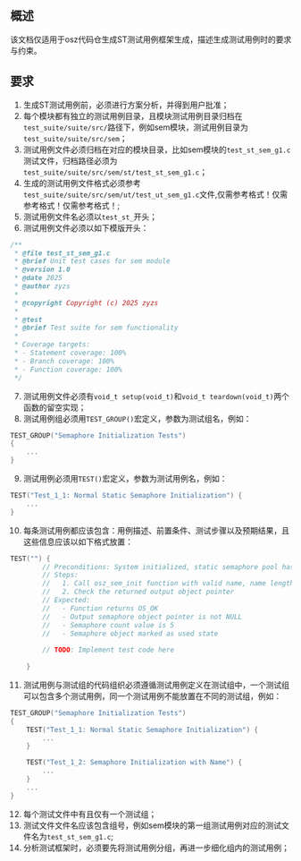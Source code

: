 ## 概述

该文档仅适用于osz代码仓生成ST测试用例框架生成，描述生成测试用例时的要求与约束。

## 要求

1. 生成ST测试用例前，必须进行方案分析，并得到用户批准；
2. 每个模块都有独立的测试用例目录，且模块测试用例目录归档在`test_suite/suite/src/`路径下，例如sem模块，测试用例目录为`test_suite/suite/src/sem`；
3. 测试用例文件必须归档在对应的模块目录，比如sem模块的`test_st_sem_g1.c`测试文件，归档路径必须为`test_suite/suite/src/sem/st/test_st_sem_g1.c`；
4. 生成的测试用例文件格式必须参考`test_suite/suite/src/sem/ut/test_ut_sem_g1.c`文件,仅需参考格式！仅需参考格式！仅需参考格式！;
5. 测试用例文件名必须以`test_st_`开头；
6. 测试用例文件必须以如下模版开头：
```c
/**
 * @file test_st_sem_g1.c
 * @brief Unit test cases for sem module
 * @version 1.0
 * @date 2025
 * @author zyzs
 * 
 * @copyright Copyright (c) 2025 zyzs
 * 
 * @test
 * @brief Test suite for sem functionality
 * 
 * Coverage targets:
 * - Statement coverage: 100%
 * - Branch coverage: 100%  
 * - Function coverage: 100%
 */
```
7. 测试用例文件必须有`void_t setup(void_t)`和`void_t teardown(void_t)`两个函数的留空实现；
8. 测试用例组必须用`TEST_GROUP()`宏定义，参数为测试组名，例如：
```c
TEST_GROUP("Semaphore Initialization Tests")
{
    ...
}
```
9. 测试用例必须用`TEST()`宏定义，参数为测试用例名，例如：
```c
TEST("Test_1_1: Normal Static Semaphore Initialization") {
    ...
}
```
10. 每条测试用例都应该包含：用例描述、前置条件、测试步骤以及预期结果，且这些信息应该以如下格式放置：
```c
TEST("") {
        // Preconditions: System initialized, static semaphore pool has available objects
        // Steps:
        //   1. Call osz_sem_init function with valid name, name length and initial count 5
        //   2. Check the returned output object pointer
        // Expected:
        //   - Function returns OS_OK
        //   - Output semaphore object pointer is not NULL
        //   - Semaphore count value is 5
        //   - Semaphore object marked as used state
        
        // TODO: Implement test code here
        
    }
```
11. 测试用例与测试组的代码组织必须遵循测试用例定义在测试组中，一个测试组可以包含多个测试用例，同一个测试用例不能放置在不同的测试组，例如：
```c
TEST_GROUP("Semaphore Initialization Tests")
{
    TEST("Test_1_1: Normal Static Semaphore Initialization") {
        ...
    }

    TEST("Test_1_2: Semaphore Initialization with Name") {
        ...
    }
    ...
}
```
12.  每个测试文件中有且仅有一个测试组；
13.  测试文件文件名应该包含组号，例如sem模块的第一组测试用例对应的测试文件名为`test_st_sem_g1.c`;
14.  分析测试框架时，必须要先将测试用例分组，再进一步细化组内的测试用例；